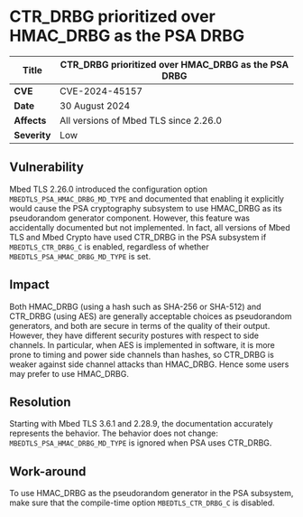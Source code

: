 # CTR\_DRBG prioritized over HMAC\_DRBG as the PSA DRBG

**Title** | CTR\_DRBG prioritized over HMAC\_DRBG as the PSA DRBG
--------- | -----------------------------------------------------
**CVE** | CVE-2024-45157
**Date** | 30 August 2024
**Affects** | All versions of Mbed TLS since 2.26.0
**Severity** | Low

## Vulnerability

Mbed TLS 2.26.0 introduced the configuration option `MBEDTLS_PSA_HMAC_DRBG_MD_TYPE` and documented that enabling it explicitly would cause the PSA cryptography subsystem to use HMAC\_DRBG as its pseudorandom generator component. However, this feature was accidentally documented but not implemented. In fact, all versions of Mbed TLS and Mbed Crypto have used CTR\_DRBG in the PSA subsystem if `MBEDTLS_CTR_DRBG_C` is enabled, regardless of whether `MBEDTLS_PSA_HMAC_DRBG_MD_TYPE` is set.

## Impact

Both HMAC\_DRBG (using a hash such as SHA-256 or SHA-512) and CTR\_DRBG (using AES) are generally acceptable choices as pseudorandom generators, and both are secure in terms of the quality of their output. However, they have different security postures with respect to side channels. In particular, when AES is implemented in software, it is more prone to timing and power side channels than hashes, so CTR\_DRBG is weaker against side channel attacks than HMAC\_DRBG. Hence some users may prefer to use HMAC\_DRBG.

## Resolution

Starting with Mbed TLS 3.6.1 and 2.28.9, the documentation accurately represents the behavior. The behavior does not change: `MBEDTLS_PSA_HMAC_DRBG_MD_TYPE` is ignored when PSA uses CTR\_DRBG.

## Work-around

To use HMAC\_DRBG as the pseudorandom generator in the PSA subsystem, make sure that the compile-time option `MBEDTLS_CTR_DRBG_C` is disabled.
